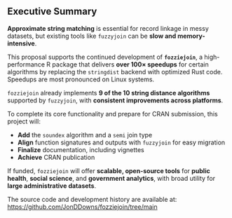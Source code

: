 ## Executive Summary
<!--
This section provides a condensed view of the entire proposal, one page long.
It should be a comprehensive high-level overview that captures the essence of the proposal, including its goals, methods, expected outcomes, deliverables, and budget.
-->

**Approximate string matching** is essential for record linkage in messy
datasets, but existing tools like `fuzzyjoin` can be **slow and
memory-intensive**.

This proposal supports the continued development of **`fozziejoin`**, a
high-performance R package that delivers **over 100× speedups** for certain
algorithms by replacing the `stringdist` backend with optimized Rust code.
Speedups are most pronounced on Linux systems.

`fozziejoin` already implements **9 of the 10 string distance algorithms**
supported by `fuzzyjoin`, with **consistent improvements across platforms**.

To complete its core functionality and prepare for CRAN submission, this
project will:

- **Add** the `soundex` algorithm and a `semi` join type
- **Align** function signatures and outputs with `fuzzyjoin` for easy migration
- **Finalize** documentation, including vignettes
- **Achieve** CRAN publication

If funded, `fozziejoin` will offer **scalable, open-source tools** for **public
health**, **social science**, and **government analytics**, with broad utility
for **large administrative datasets**.

The source code and development history are available at:  
https://github.com/JonDDowns/fozziejoin/tree/main
